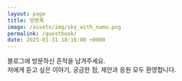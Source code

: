```yaml
---
layout: page
title: 방명록
image: /assets/img/sky_with_namu.png
permalink: /guestbook/
date: 2025-01-31 18:16:00 +0900
---
```


블로그에 방문하신 흔적을 남겨주세요.  
저에게 듣고 싶은 이야기, 궁금한 점, 제안과 응원 모두 환영합니다.

<script src="https://giscus.app/client.js"
        data-repo="BenjaminKim/benjaminkim.github.io"
        data-repo-id="MDEwOlJlcG9zaXRvcnkzOTI1MDc5NDc="
        data-category="Comments"
        data-category-id="DIC_kwDOF2UyK84CYbcp"
        data-mapping="pathname"
        data-strict="0"
        data-reactions-enabled="1"
        data-emit-metadata="0"
        data-input-position="bottom"
        data-theme="light"
        data-lang="ko"
        data-loading="lazy"
        crossorigin="anonymous"
        async>
</script>
